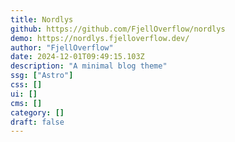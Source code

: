 ```yaml
---
title: Nordlys
github: https://github.com/FjellOverflow/nordlys
demo: https://nordlys.fjelloverflow.dev/
author: "FjellOverflow"
date: 2024-12-01T09:49:15.103Z
description: "A minimal blog theme"
ssg: ["Astro"]
css: []
ui: []
cms: []
category: []
draft: false
---
```

